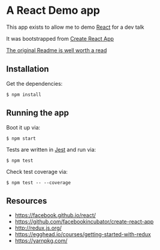 # A React Demo app

This app exists to allow me to demo [React](https://facebook.github.io/react/) for a dev talk

It was bootstrapped from [Create React App](https://github.com/facebookincubator/create-react-app)

[The original Readme is well worth a read](README-CREATE-REACT-APP.md)

## Installation

Get the dependencies:

```
$ npm install
```

## Running the app

Boot it up via:

```
$ npm start
```

Tests are written in [Jest](https://facebook.github.io/jest/) and run via:

```
$ npm test
```

Check test coverage via:

```
$ npm test -- --coverage
```

## Resources

- https://facebook.github.io/react/
- https://github.com/facebookincubator/create-react-app
- http://redux.js.org/
- https://egghead.io/courses/getting-started-with-redux
- https://yarnpkg.com/
